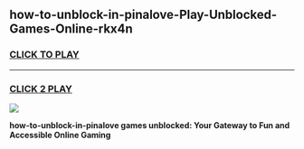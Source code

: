 
## how-to-unblock-in-pinalove-Play-Unblocked-Games-Online-rkx4n
<h3>
<a href="https://premium76.site?title=how-to-unblock-in-pinalove&ref=25A">CLICK TO PLAY</a></h3>
<hr>

<h3>
<a href="https://premium76.site?title=how-to-unblock-in-pinalove&ref=25A">CLICK 2 PLAY</a>
  
</h3>

<a href="https://premium76.site?title=how-to-unblock-in-pinalove&ref=25A"><img src="https://clearcache.store/games.png"></a>


**how-to-unblock-in-pinalove games unblocked: Your Gateway to Fun and Accessible Online Gaming**
